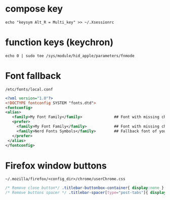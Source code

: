 # compose key
`echo "keysym Alt_R = Multi_key" >> ~/.Xsessionrc`

# function keys (keychron)
`echo 0 | sudo tee /sys/module/hid_apple/parameters/fnmode`

# Font fallback
`/etc/fonts/local.conf`
```xml
<?xml version="1.0"?>
<!DOCTYPE fontconfig SYSTEM "fonts.dtd">
<fontconfig>
<alias>
   <family>My Font Family</family>              ## Font with missing characters
   <prefer>
     <family>My Font Family</family>            ## Font with missing characters
     <family>Nerd Fonts Symbols</family>        ## Fallback font of your choice
   </prefer>
 </alias>
</fontconfig>
```

# Firefox window buttons
`~/.mozilla/firefox/<config_dir>/chrome/userChrome.css`
```css
/* Remove close button*/ .titlebar-buttonbox-container{ display:none } 
/* Remove buttons spacer */ .titlebar-spacer[type="post-tabs"]{ display:none }
```

